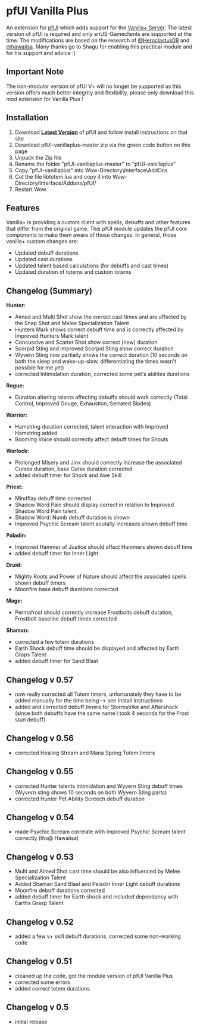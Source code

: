 # pfUI Vanilla Plus

An extension for [pfUI](https://github.com/shagu/pfUI) which adds support for the [Vanilla+ Server](https://vanillaplus.org/).
The latest version of pfUI is required and only enUS-Gameclients are supported at the time.
The modifications are based on the research of [@Heroclastus09](https://github.com/Heroclastus09/) and [@hawaiisa](https://github.com/hawaiisa/).
Many thanks go to Shagu for enabling this practical module and for his support and advice :)

## Important Note
The non-modular version of pfUI V+ will no longer be supported as this version offers much better integrity and flexibility, please only download this mod extension for Vanilla Plus !

## Installation

1. Download **[Latest Version](https://github.com/shagu/pfUI)** of pfUI and follow install instructions on that site
2. Download pfUI-vanillaplus-master.zip via the green code button on this page 
2. Unpack the Zip file
3. Rename the folder "pfUI-vanillaplus-master" to "pfUI-vanillaplus"
4. Copy "pfUI-vanillaplus" into Wow-Directory\Interface\AddOns
5. Cut the file libtotem.lua and copy it into Wow-Directory/Interface/Addons/pfUI/
6. Restart Wow

## Features

Vanilla+ is providing a custom client with spells, debuffs and other features that differ from the original game.
This pfUI module updates the pfUI core components to make them aware of those changes. 
In general, those vanilla+ custom changes are:

- Updated debuff durations
- Updated cast durations
- Updated talent based calculations (for debuffs and cast times)
- Updated duration of totems and custom totems

## Changelog (Summary)

**Hunter:**
- Aimed and Multi Shot show the correct cast times and are affected by the Snap Shot and Melee Specialization Talent
- Hunters Mark shows correct debuff time and is correctly affected by Improved Hunters Mark talent
- Concussive and Scatter Shot show correct (new) duration
- Scorpid Sting and improved Scorpid Sting show correct duration
- Wyvern Sting now partially shows the correct duration (10 seconds on both the sleep and wake-up-slow, differentiating the times wasn't possible for me yet)
- corrected Intimidation duration, corrected some pet's abilites durations 

**Rogue:**
- Duration altering talents affecting debuffs should work correctly (Total Control, Improved Gouge, Exhaustion, Serrated Blades)

**Warrior:**
- Hamstring duration corrected, talent interaction with Improved Hamstring added
- Booming Voice should correctly affect debuff times for Shouts

**Warlock:**
- Prolonged Misery and Jinx should correctly increase the associated Curses duration, base Curse duration corrected
- added debuff timer for Shock and Awe Skill

**Priest:**
- Mindflay debuff time corrected
- Shadow Word Pain should display correct in relation to Improved Shadow Word Pain talent
- Shadow Word: Numb debuff duration is shown
- Improved Psychic Scream talent acutally increases shown debuff time

**Paladin:**
- Improved Hammer of Justice should affect Hammers shown debuff time
- added debuff timer for Inner Light

**Druid:**
- Mighty Roots and Power of Nature should affect the associated spells shown debuff timers
- Moonfire base debuff durations corrected

**Mage:**
- Permafrost should correctly increase Frostbolts debuff duration, Frostbolt baseline debuff times corrected

**Shaman:**
- corrected a few totem durations
- Earth Shock debuff time should be displayed and affected by Earth Graps Talent
- added debuff timer for Sand Blast

## Changelog v 0.57

- now really corrected all Totem timers, unfortunately they have to be added manually for the time being--> see Install Instructions
- added and corrected debuff timers for Stormstrike and Aftershock (since both debuffs have the same name i took 4 seconds for the Frost stun debuff)

## Changelog v 0.56

- corrected Healing Stream and Mana Spring Totem timers

## Changelog v 0.55

- corrected Hunter talents Intimidation and Wyvern Sting debuff times (Wyvern sting shows 10 seconds on both Wyvern Sting parts)
- corrected Hunter Pet Ability Screech debuff duration


## Changelog v 0.54

- made Psychic Scream correlate with Improved Psychic Scream talent correctly (thx@ Hawaiisa)

## Changelog v 0.53

- Multi and Aimed Shot cast time should be also influenced by Melee Specialization Talent
- Added Shaman Sand Blast and Paladin Inner Light debuff durations
- Moonfire debuff durations corrected
- added debuff timer for Earth shock and included dependancy with Earths Grasp Talent

## Changelog v 0.52

- added a few v+ skill debuff durations, corrected some non-working code

## Changelog v 0.51

- cleaned up the code, got the module version of pfUI Vanilla Plus
- corrected some errors
- added correct totem durations

## Changelog v 0.5

- initial release


